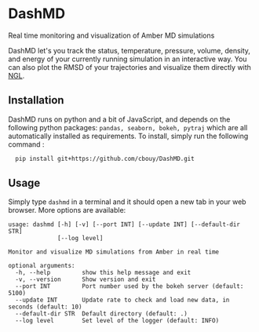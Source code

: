 # DashMD

Real time monitoring and visualization of Amber MD simulations

DashMD let's you track the status, temperature, pressure, volume, density, and energy of your currently running simulation in an interactive way.
You can also plot the RMSD of your trajectories and visualize them directly with [NGL](https://github.com/arose/ngl).

## Installation

DashMD runs on python and a bit of JavaScript, and depends on the following python packages: `pandas, seaborn, bokeh, pytraj` which are all automatically installed as requirements. To install, simply run the following command :

```bash
  pip install git+https://github.com/cbouy/DashMD.git
```

## Usage

Simply type `dashmd` in a terminal and it should open a new tab in your web browser. More options are available:

```
usage: dashmd [-h] [-v] [--port INT] [--update INT] [--default-dir STR]
              [--log level]

Monitor and visualize MD simulations from Amber in real time

optional arguments:
  -h, --help         show this help message and exit
  -v, --version      Show version and exit
  --port INT         Port number used by the bokeh server (default: 5100)
  --update INT       Update rate to check and load new data, in seconds (default: 10)
  --default-dir STR  Default directory (default: .)
  --log level        Set level of the logger (default: INFO)
```
